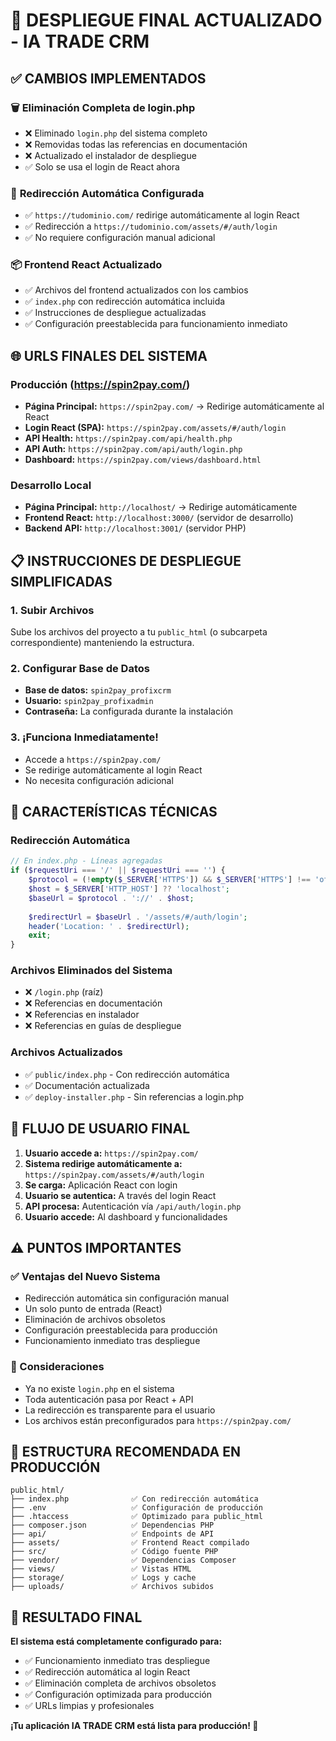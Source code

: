 # 🚀 DESPLIEGUE FINAL ACTUALIZADO - IA TRADE CRM

## ✅ CAMBIOS IMPLEMENTADOS

### 🗑️ **Eliminación Completa de login.php**
- ❌ Eliminado `login.php` del sistema completo
- ❌ Removidas todas las referencias en documentación
- ❌ Actualizado el instalador de despliegue
- ✅ Solo se usa el login de React ahora

### 🔄 **Redirección Automática Configurada**
- ✅ `https://tudominio.com/` redirige automáticamente al login React
- ✅ Redirección a `https://tudominio.com/assets/#/auth/login`
- ✅ No requiere configuración manual adicional

### 📦 **Frontend React Actualizado**
- ✅ Archivos del frontend actualizados con los cambios
- ✅ `index.php` con redirección automática incluida
- ✅ Instrucciones de despliegue actualizadas
- ✅ Configuración preestablecida para funcionamiento inmediato

## 🌐 URLS FINALES DEL SISTEMA

### **Producción (https://spin2pay.com/)**
- **Página Principal:** `https://spin2pay.com/` → Redirige automáticamente al React
- **Login React (SPA):** `https://spin2pay.com/assets/#/auth/login`
- **API Health:** `https://spin2pay.com/api/health.php`
- **API Auth:** `https://spin2pay.com/api/auth/login.php`
- **Dashboard:** `https://spin2pay.com/views/dashboard.html`

### **Desarrollo Local**
- **Página Principal:** `http://localhost/` → Redirige automáticamente
- **Frontend React:** `http://localhost:3000/` (servidor de desarrollo)
- **Backend API:** `http://localhost:3001/` (servidor PHP)

## 📋 INSTRUCCIONES DE DESPLIEGUE SIMPLIFICADAS

### **1. Subir Archivos**
Sube los archivos del proyecto a tu `public_html` (o subcarpeta correspondiente) manteniendo la estructura.

### **2. Configurar Base de Datos**
- **Base de datos:** `spin2pay_profixcrm`
- **Usuario:** `spin2pay_profixadmin`
- **Contraseña:** La configurada durante la instalación

### **3. ¡Funciona Inmediatamente!**
- Accede a `https://spin2pay.com/`
- Se redirige automáticamente al login React
- No necesita configuración adicional

## 🔧 CARACTERÍSTICAS TÉCNICAS

### **Redirección Automática**
```php
// En index.php - Líneas agregadas
if ($requestUri === '/' || $requestUri === '') {
    $protocol = (!empty($_SERVER['HTTPS']) && $_SERVER['HTTPS'] !== 'off') ? 'https' : 'http';
    $host = $_SERVER['HTTP_HOST'] ?? 'localhost';
    $baseUrl = $protocol . '://' . $host;
    
    $redirectUrl = $baseUrl . '/assets/#/auth/login';
    header('Location: ' . $redirectUrl);
    exit;
}
```

### **Archivos Eliminados del Sistema**
- ❌ `/login.php` (raíz)
- ❌ Referencias en documentación
- ❌ Referencias en instalador
- ❌ Referencias en guías de despliegue

### **Archivos Actualizados**
- ✅ `public/index.php` - Con redirección automática
- ✅ Documentación actualizada
- ✅ `deploy-installer.php` - Sin referencias a login.php

## 🎯 FLUJO DE USUARIO FINAL

1. **Usuario accede a:** `https://spin2pay.com/`
2. **Sistema redirige automáticamente a:** `https://spin2pay.com/assets/#/auth/login`
3. **Se carga:** Aplicación React con login
4. **Usuario se autentica:** A través del login React
5. **API procesa:** Autenticación vía `/api/auth/login.php`
6. **Usuario accede:** Al dashboard y funcionalidades

## ⚠️ PUNTOS IMPORTANTES

### **✅ Ventajas del Nuevo Sistema**
- Redirección automática sin configuración manual
- Un solo punto de entrada (React)
- Eliminación de archivos obsoletos
- Configuración preestablecida para producción
- Funcionamiento inmediato tras despliegue

### **🚨 Consideraciones**
- Ya no existe `login.php` en el sistema
- Toda autenticación pasa por React + API
- La redirección es transparente para el usuario
- Los archivos están preconfigurados para `https://spin2pay.com/`

## 📁 ESTRUCTURA RECOMENDADA EN PRODUCCIÓN

```
public_html/
├── index.php              ✅ Con redirección automática
├── .env                   ✅ Configuración de producción
├── .htaccess              ✅ Optimizado para public_html
├── composer.json          ✅ Dependencias PHP
├── api/                   ✅ Endpoints de API
├── assets/                ✅ Frontend React compilado
├── src/                   ✅ Código fuente PHP
├── vendor/                ✅ Dependencias Composer
├── views/                 ✅ Vistas HTML
├── storage/               ✅ Logs y cache
├── uploads/               ✅ Archivos subidos
```

## 🎉 RESULTADO FINAL

**El sistema está completamente configurado para:**
- ✅ Funcionamiento inmediato tras despliegue
- ✅ Redirección automática al login React
- ✅ Eliminación completa de archivos obsoletos
- ✅ Configuración optimizada para producción
- ✅ URLs limpias y profesionales

**¡Tu aplicación IA TRADE CRM está lista para producción! 🚀**